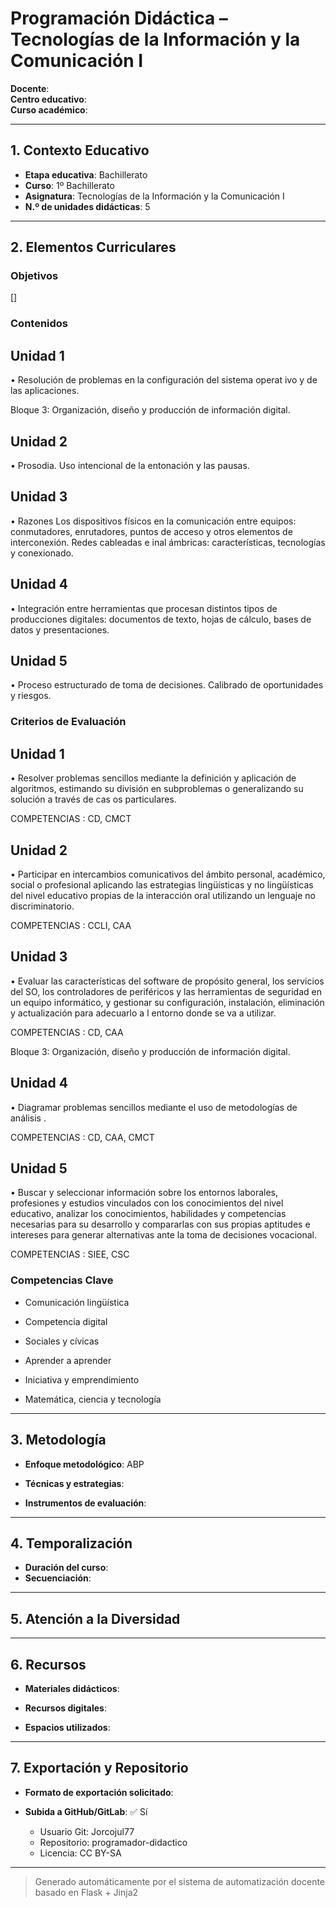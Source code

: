 # Programación Didáctica – Tecnologías de la Información y la Comunicación I

**Docente**:   
**Centro educativo**:   
**Curso académico**:   

---

## 1. Contexto Educativo

- **Etapa educativa**: Bachillerato
- **Curso**: 1º Bachillerato
- **Asignatura**: Tecnologías de la Información y la Comunicación I
- **N.º de unidades didácticas**: 5

---

## 2. Elementos Curriculares

### Objetivos
[]
### Contenidos

## Unidad 1
• Resolución de problemas en la configuración del sistema operat ivo y de las 
aplicaciones.  
 
 
Bloque 3: Organización, diseño y producción de información 
digital.

## Unidad 2
• Prosodia. Uso intencional de la entonación y las pausas.

## Unidad 3
• Razones Los dispositivos físicos en la comunicación entre equipos: 
conmutadores, enrutadores, puntos de acceso y otros elementos de 
interconexión. Redes cableadas e inal ámbricas: características, tecnologías y 
conexionado.

## Unidad 4
• Integración entre herramientas que procesan distintos tipos de producciones 
digitales: documentos de texto, hojas de cálculo, bases de datos y 
presentaciones.

## Unidad 5
• Proceso estructurado de toma de decisiones. Calibrado de oportunidades y 
riesgos.


### Criterios de Evaluación

## Unidad 1
• Resolver problemas sencillos mediante la definición y aplicación de 
algoritmos, estimando su división en subproblemas o generalizando su 
solución a través de cas os particulares.  
 
COMPETENCIAS : CD, CMCT

## Unidad 2
• Participar en intercambios comunicativos del ámbito personal, académico, 
social o profesional aplicando las estrategias lingüísticas y no lingüísticas del 
nivel educativo propias de la interacción oral utilizando un lenguaje no 
discriminatorio.  
 
COMPETENCIAS : CCLI, CAA

## Unidad 3
• Evaluar  las características del software de propósito general, los servicios 
del SO, los controladores de periféricos y las herramientas de seguridad en 
un equipo informático, y gestionar su configuración, instalación, eliminación 
y actualización para adecuarlo a l entorno donde se va a utilizar.  
 
COMPETENCIAS : CD, CAA  
 
 
Bloque 3: Organización, diseño y producción de información 
digital.

## Unidad 4
• Diagramar problemas sencillos mediante el uso de metodologías de análisis . 
 
COMPETENCIAS : CD, CAA, CMCT

## Unidad 5
• Buscar y seleccionar información sobre los entornos laborales, profesiones y 
estudios vinculados con los conocimientos  del nivel educativo, analizar los 
conocimientos, habilidades y competencias necesarias para su desarrollo y 
compararlas con sus propias aptitudes e intereses para generar alternativas 
ante la toma de decisiones vocacional.  
 
COMPETENCIAS : SIEE, CSC


### Competencias Clave


- Comunicación lingüística

- Competencia digital

- Sociales y cívicas

- Aprender a aprender

- Iniciativa y emprendimiento

- Matemática, ciencia y tecnología



---

## 3. Metodología

- **Enfoque metodológico**: ABP
- **Técnicas y estrategias**:  
  
- **Instrumentos de evaluación**: 

---

## 4. Temporalización

- **Duración del curso**: 
- **Secuenciación**:  
  

---

## 5. Atención a la Diversidad



---

## 6. Recursos

- **Materiales didácticos**:  
  
- **Recursos digitales**:  
  
- **Espacios utilizados**: 

---

## 7. Exportación y Repositorio

- **Formato de exportación solicitado**: 
- **Subida a GitHub/GitLab**: ✅ Sí

  - Usuario Git: Jorcojul77
  - Repositorio: programador-didactico
  - Licencia: CC BY-SA


---

> Generado automáticamente por el sistema de automatización docente basado en Flask + Jinja2
